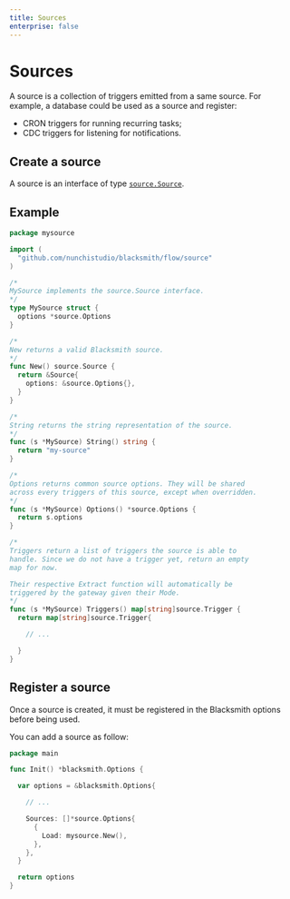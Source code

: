 ```yaml
---
title: Sources
enterprise: false
---
```


# Sources

A source is a collection of triggers emitted from a same source. For example, a
database could be used as a source and register:
- CRON triggers for running recurring tasks;
- CDC triggers for listening for notifications.

## Create a source

A source is an interface of type
[`source.Source`](https://pkg.go.dev/github.com/nunchistudio/blacksmith/flow/source?tab=doc#Source).

## Example

```go
package mysource

import (
  "github.com/nunchistudio/blacksmith/flow/source"
)

/*
MySource implements the source.Source interface.
*/
type MySource struct {
  options *source.Options
}

/*
New returns a valid Blacksmith source.
*/
func New() source.Source {
  return &Source{
    options: &source.Options{},
  }
}

/*
String returns the string representation of the source.
*/
func (s *MySource) String() string {
  return "my-source"
}

/*
Options returns common source options. They will be shared
across every triggers of this source, except when overridden.
*/
func (s *MySource) Options() *source.Options {
  return s.options
}

/*
Triggers return a list of triggers the source is able to
handle. Since we do not have a trigger yet, return an empty
map for now.

Their respective Extract function will automatically be
triggered by the gateway given their Mode.
*/
func (s *MySource) Triggers() map[string]source.Trigger {
  return map[string]source.Trigger{

    // ...

  }
}
```

## Register a source

Once a source is created, it must be registered in the Blacksmith options before
being used.

You can add a source as follow:
```go
package main

func Init() *blacksmith.Options {

  var options = &blacksmith.Options{

    // ...

    Sources: []*source.Options{
      {
        Load: mysource.New(),
      },
    },
  }

  return options
}
```
